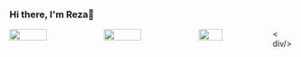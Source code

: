 ### Hi there, I'm Reza👋



<div style="display: flex; flex-direction: row;">
  <img align ="left" width="40%" style= padding-bottom: "20px"  src="https://github-readme-streak-stats.herokuapp.com?user=Rezaeskandar&theme=tokyonight&hide_border=true" />
 <img class="img"  align ="left" width = "40%" src="https://github-readme-stats.vercel.app/api?username=Rezaeskandar&show_icons=true&theme=radical" />
 <img class="img"  align ="center" width = "32%" src="https://github-readme-stats.vercel.app/api/top-langs/?username=Rezaeskandar&theme=radical&layout=compact" />
< div/>



